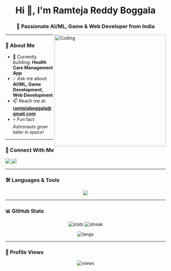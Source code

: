<!-- Profile Header -->
<h1 align="center">Hi 👋, I'm Ramteja Reddy Boggala</h1>
<h3 align="center">🚀 Passionate AI/ML, Game & Web Developer from India</h3>

<img align="right" alt="Coding" width="350" src="https://media.giphy.com/media/bGgsc5mWoryfgKBx1u/giphy.gif">

---

### 🌟 About Me  
- 🔭 Currently building: **Health Care Management App**  
- 💡 Ask me about: **AI/ML, Game Development, Web Development**  
- 📫 Reach me at: **ramtejaboggala@gmail.com**  
- ⚡ Fun fact: *Astronauts grow taller in space!*  

---

### 🤝 Connect With Me  
<p align="left">
<a href="https://linkedin.com/in/ramteja-reddy-boggala-2145a1236" target="_blank">
  <img src="https://img.shields.io/badge/LinkedIn-%230077B5.svg?style=for-the-badge&logo=linkedin&logoColor=white"/>
</a>
<a href="https://www.youtube.com/@ramtejaboggala" target="_blank">
  <img src="https://img.shields.io/badge/YouTube-%23FF0000.svg?style=for-the-badge&logo=youtube&logoColor=white"/>
</a>
</p>

---

### 🛠️ Languages & Tools  
<p align="center">
  <img src="https://skillicons.dev/icons?i=aws,cs,css,express,firebase,flask,git,html,java,js,mongodb,mysql,nodejs,php,postman,python,pytorch,react,tailwind,tensorflow,unity&perline=8" />
</p>

---

### 📊 GitHub Stats  
<p align="center">
  <img src="https://github-readme-stats.vercel.app/api?username=ramteja24&show_icons=true&theme=tokyonight" alt="stats" />
  <img src="https://github-readme-streak-stats.herokuapp.com/?user=ramteja24&theme=tokyonight" alt="streak" />
</p>

<p align="center">
  <img src="https://github-readme-stats.vercel.app/api/top-langs?username=ramteja24&show_icons=true&locale=en&layout=compact&theme=tokyonight" alt="langs" />
</p>

---

### 🚀 Profile Views  
<p align="center">
  <img src="https://komarev.com/ghpvc/?username=ramteja24&label=Profile%20Views&color=blueviolet&style=flat" alt="views" />
</p>

